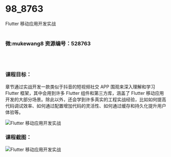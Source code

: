 # 98_8763
Flutter 移动应用开发实战
<br/></br>
<h3>微:mukewang8 资源编号：528763</h3>
<br/></br>
<h3>课程目标：</h3>
<p>章节通过实战开发一款类似于抖音的短视频社交 APP 围观来深入理解和学习 <a title="查看与 Flutter 相关的文章" target="_blank">Flutter</a> 框架，其中会用到许多 <a title="查看与 Flutter 相关的文章" target="_blank">Flutter</a> 组件和第三方库，涵盖了 Flutter 移动应用开发的大部分场景。除此以外，还会学到许多真实的工程实战经验，比如如何提高代码调试效率、如何通过配置增加代码的灵活性、如何通过缓存和持久化提升用户体验等。</p>
<p><img src="https://www.ko996.com/wp-content/uploads/img/2019/11/1-82.png" alt="Flutter 移动应用开发实战"></p>
<h3>课程截图：</h3>
<p><img src="https://www.ko996.com/wp-content/uploads/img/2019/11/2-75.png" alt="Flutter 移动应用开发实战"></p>
<p>&nbsp;</p>
